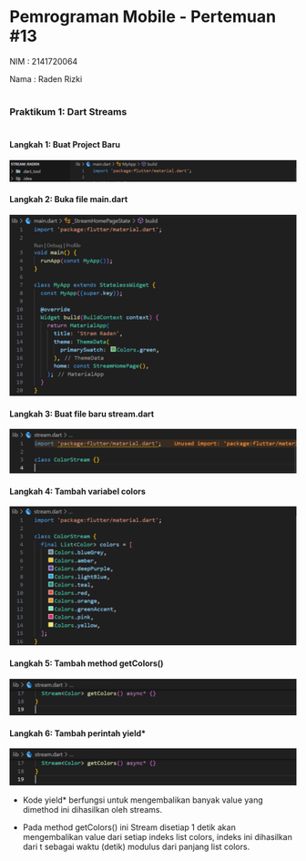 # Pemrograman Mobile - Pertemuan #13

NIM : 2141720064

Nama : Raden Rizki

#

<h3>Praktikum 1: Dart Streams</h3>

#

<h4>Langkah 1: Buat Project Baru</h4>

![Screenshot flutter](docs/praktikum_1_langkah_1.png)

<h4>Langkah 2: Buka file main.dart</h4>

![Screenshot flutter](docs/praktikum_1_langkah_2.png)

<h4>Langkah 3: Buat file baru stream.dart</h4>

![Screenshot flutter](docs/praktikum_1_langkah_3.png)

<h4>Langkah 4: Tambah variabel colors</h4>

![Screenshot flutter](docs/praktikum_1_langkah_4.png)

<h4>Langkah 5: Tambah method getColors()</h4>

![Screenshot flutter](docs/praktikum_1_langkah_5.png)

<h4>Langkah 6: Tambah perintah yield*</h4>

![Screenshot flutter](docs/praktikum_1_langkah_5.png)

- Kode yield* berfungsi untuk mengembalikan banyak value yang dimethod ini dihasilkan oleh streams.

- Pada method getColors() ini Stream disetiap 1 detik akan mengembalikan value dari setiap indeks list colors, indeks ini dihasilkan dari t sebagai waktu (detik) modulus dari panjang list colors.